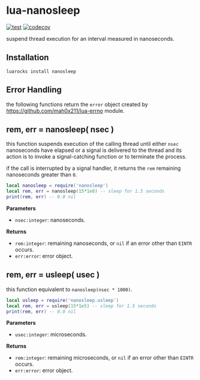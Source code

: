 # lua-nanosleep

[![test](https://github.com/mah0x211/lua-nanosleep/actions/workflows/test.yml/badge.svg)](https://github.com/mah0x211/lua-nanosleep/actions/workflows/test.yml)
[![codecov](https://codecov.io/gh/mah0x211/lua-nanosleep/branch/master/graph/badge.svg)](https://codecov.io/gh/mah0x211/lua-nanosleep)

suspend thread execution for an interval measured in nanoseconds.


## Installation

```
luarocks install nanosleep
```

## Error Handling

the following functions return the `error` object created by https://github.com/mah0x211/lua-errno module.


## rem, err = nanosleep( nsec )

this function suspends execution of the calling thread until either `nsec` nanoseconds have elapsed or a signal is delivered to the thread and its action is to invoke a signal-catching function or to terminate the process.

if the call is interrupted by a signal handler, it returns the `rem` remaining nanoseconds greater than `0`.

```lua
local nanosleep = require('nanosleep')
local rem, err = nanosleep(15*1e8) -- sleep for 1.5 seconds
print(rem, err) -- 0.0 nil
```

**Parameters**

- `nsec:integer`: nanoseconds.

**Returns**

- `rem:integer`: remaining nanoseconds, or `nil` if an error other than `EINTR` occurs.
- `err:error`: error object.


## rem, err = usleep( usec )

this function equivalent to `nanosleep(nsec * 1000)`.

```lua
local usleep = require('nanosleep.usleep')
local rem, err = usleep(15*1e5) -- sleep for 1.5 seconds
print(rem, err) -- 0.0 nil
```

**Parameters**

- `usec:integer`: microseconds.

**Returns**

- `rem:integer`: remaining microseconds, or `nil` if an error other than `EINTR` occurs.
- `err:error`: error object.


